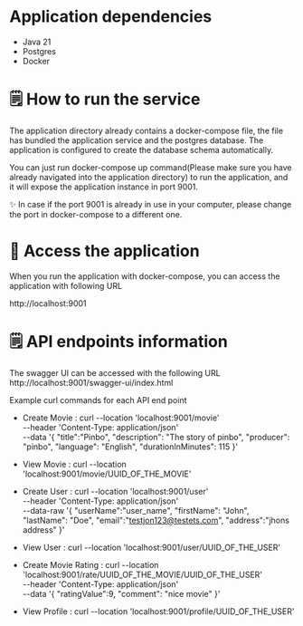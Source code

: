 # Application dependencies

- Java 21
- Postgres
- Docker

# 🗒️ How to run the service

The application directory already contains a docker-compose file,
the file has bundled the application service and the postgres database.
The application is configured to create the database schema automatically.

You can just run docker-compose up command(Please make sure you have already navigated into the application directory)
to run the application, and it will expose the application instance in port 9001.

✨ In case if the port 9001 is already in use in your computer, please change the port in docker-compose to a different
one.

# 📐 Access the application

When you run the application with docker-compose, you can access the application with following URL

http://localhost:9001

# 🗒️ API endpoints information

The swagger UI can be accessed with the following URL
http://localhost:9001/swagger-ui/index.html

Example curl commands for each API end point

- Create Movie :
  curl --location 'localhost:9001/movie' \
  --header 'Content-Type: application/json' \
  --data '{
  "title":"Pinbo",
  "description": "The story of pinbo",
  "producer": "pinbo",
  "language": "English",
  "durationInMinutes": 115
  }'

- View Movie :
  curl --location 'localhost:9001/movie/UUID_OF_THE_MOVIE'

- Create User :
  curl --location 'localhost:9001/user' \
  --header 'Content-Type: application/json' \
  --data-raw '{
  "userName":"user_name",
  "firstName": "John",
  "lastName": "Doe",
  "email":"testjon123@testets.com",
  "address":"jhons address"
  }'

- View User :
  curl --location 'localhost:9001/user/UUID_OF_THE_USER'

- Create Movie Rating :
  curl --location 'localhost:9001/rate/UUID_OF_THE_MOVIE/UUID_OF_THE_USER' \
  --header 'Content-Type: application/json' \
  --data '{
  "ratingValue":9,
  "comment": "nice movie"
  }'

- View Profile :
  curl --location 'localhost:9001/profile/UUID_OF_THE_USER'









